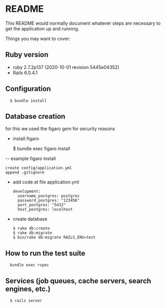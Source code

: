 # README

This README would normally document whatever steps are necessary to get the
application up and running.

Things you may want to cover:

## Ruby version
  - ruby 2.7.2p137 (2020-10-01 revision 5445e04352) 
  - Rails 6.0.4.1

## Configuration

      $ bundle install
## Database creation

for this we used the figaro gem for security reasons 

- install figaro
      
     $ bundle exec figaro install 

-- example figaro install 

    create config/application.yml
    append .gitignore

- add code at file application.yml
 
      development:
        username_postgres: postgres
        password_postgres: "123456"
        port_postgres: "5432"
        host_postgres: localhost

- create database
      
      $ rake db:create
      $ rake db:migrate
      $ bin/rake db:migrate RAILS_ENV=test
## How to run the test suite
      
      bundle exec rspec

## Services (job queues, cache servers, search engines, etc.)

      $ rails server